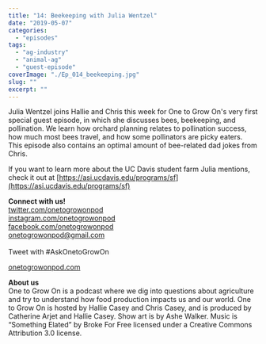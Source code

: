 ```yaml
---
title: "14: Beekeeping with Julia Wentzel"
date: "2019-05-07"
categories: 
  - "episodes"
tags: 
  - "ag-industry"
  - "animal-ag"
  - "guest-episode"
coverImage: "./Ep_014_beekeeping.jpg"
slug: ""
excerpt: ""
---
```


Julia Wentzel joins Hallie and Chris this week for One to Grow On's very first special guest episode, in which she discusses bees, beekeeping, and pollination. We learn how orchard planning relates to pollination success, how much most bees travel, and how some pollinators are picky eaters. This episode also contains an optimal amount of bee-related dad jokes from Chris.

If you want to learn more about the UC Davis student farm Julia mentions, check it out at [https://asi.ucdavis.edu/programs/sf](https://asi.ucdavis.edu/programs/sf)

**Connect with us!**  
[twitter.com/onetogrowonpod](http://twitter.com/onetogrowonpod)  
[instagram.com/onetogrowonpod  
](http://instagram.com/onetogrowonpod)[facebook.com/onetogrowonpod  
](http://facebook.com/onetogrowonpod)[onetogrowonpod@gmail.com  
](mailto:onetogrowonpod@gmail.com)  
Tweet with #AskOnetoGrowOn  
  
[onetogrowonpod.com](http://onetogrowonpod.com/)

**About us**  
One to Grow On is a podcast where we dig into questions about agriculture and try to understand how food production impacts us and our world. One to Grow On is hosted by Hallie Casey and Chris Casey, and is produced by Catherine Arjet and Hallie Casey. Show art is by Ashe Walker. Music is “Something Elated” by Broke For Free licensed under a Creative Commons Attribution 3.0 license.
